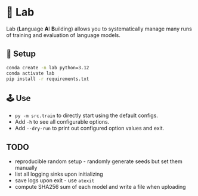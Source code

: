 # 💈 Lab

Lab (**L**anguage **A**I **B**uilding) allows you to systematically manage many
runs of training and evaluation of language models.

## 🏁 Setup

```zsh
conda create -n lab python=3.12
conda activate lab
pip install -r requirements.txt
```

## 🕹️ Use 

- `py -m src.train` to directly start using the default configs.
- Add `-h` to see all configurable options.
- Add `--dry-run` to print out configured option values and exit.


## TODO

- reproducible random setup - randomly generate seeds but set them manually
- list all logging sinks upon initializing
- save logs upon exit - use `atexit`
- compute SHA256 sum of each model and write a file when uploading
